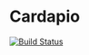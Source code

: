 # Cardapio

[![Build Status](https://travis-ci.org/jhsilva/cardapio.svg?branch=master)](https://travis-ci.org/jhsilva/cardapio)
